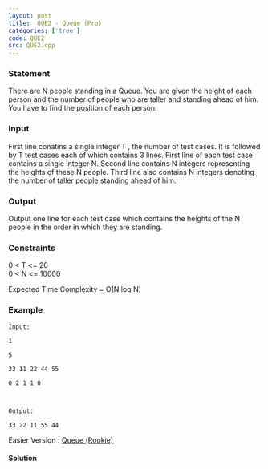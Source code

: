 ```yaml
---
layout: post
title:  QUE2 - Queue (Pro)
categories: ['tree']
code: QUE2
src: QUE2.cpp
---
```


### **Statement**

There are N people standing in a Queue. You are given the height of each
person and the number of people who are taller and standing ahead of him. You
have to find the position of each person.

### Input

First line conatins a single integer T , the number of test cases. It is
followed by T test cases each of which contains 3 lines. First line of
each test case contains a single integer N. Second line contains N
integers representing the heights of these N people. Third line also
contains N integers denoting the number of taller people standing ahead of
him.

### Output

Output one line for each test case which contains the heights of the N
people in the order in which they are standing.

### Constraints

0  < T <= 20  
0 < N <= 10000

Expected Time Complexity = O(N log N)

### Example

    
    
    Input:
    1
    5
    33 11 22 44 55
    0 2 1 1 0
    
    Output:
    33 22 11 55 44

Easier Version : [Queue (Rookie)](../QUE1/)



#### **Solution**



